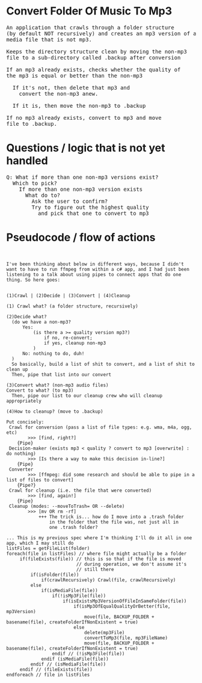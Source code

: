 ﻿# Convert Folder Of Music To Mp3
<pre>An application that crawls through a folder structure 
(by default NOT recursively) and creates an mp3 version of any
media file that is not mp3.

Keeps the directory structure clean by moving the non-mp3
file to a sub-directory called .backup after conversion

If an mp3 already exists, checks whether the quality of
the mp3 is equal or better than the non-mp3

  If it's not, then delete that mp3 and 
    convert the non-mp3 anew.
  
  If it is, then move the non-mp3 to .backup

If no mp3 already exists, convert to mp3 and move
file to .backup.</pre>

# Questions / logic that is not yet handled
<pre>Q: What if more than one non-mp3 versions exist?
  Which to pick? 
    If more than one non-mp3 version exists
      What do to?
        Ask the user to confirm?
        Try to figure out the highest quality 
          and pick that one to convert to mp3</pre>

# Pseudocode / flow of actions
<pre><code>

I've been thinking about below in different ways, because I didn't want to have to run ffmpeg from within a c# app, and I had just been listening to a talk about using pipes to connect apps that do one thing. So here goes:


(1)Crawl | (2)Decide | (3)Convert | (4)Cleanup

(1) Crawl what? (a folder structure, recursively)

(2)Decide what? 
  (do we have a non-mp3?
      Yes:
          (is there a >= quality version mp3?)
              if no, re-convert; 
              if yes, cleanup non-mp3
          )
      No: nothing to do, duh!
  )
  So basically, build a list of shit to convert, and a list of shit to clean up
  Then, pipe that list into our convert

(3)Convert what? (non-mp3 audio files)
Convert to what? (to mp3)
  Then, pipe our list to our cleanup crew who will cleanup appropriately

(4)How to cleanup? (move to .backup)

Put concisely:
 Crawl for conversion (pass a list of file types: e.g. wma, m4a, ogg, etc)
        >>> [find, right?]
    {Pipe}
 Decision-maker (exists mp3 < quality ? convert to mp3 [overwrite] : do nothing)
        >>> [Is there a way to make this decision in-line?]
    {Pipe}
 Converter 
        >>> [ffmpeg: did some research and should be able to pipe in a list of files to convert]
    {Pipe?}
 Crawl for cleanup (i.e. the file that were converted)
        >>> [find, again!]
    {Pipe} 
 Cleanup (modes: --moveToTrash=<TRASH FOLDER> OR --delete)
        >>> [mv OR rm -rf]
            +++ The trick is... how do I move into a .trash folder 
                in the folder that the file was, not just all in 
                one .trash folder?

... This is my previous spec where I'm thinking I'll do it all in one app, which I may still do
listFiles = getFileList(folder)
foreach(file in listFiles) // where file might actually be a folder
     if(fileExists(file)) // this is so that if the file is moved
                          // during operation, we don't assume it's 
                          // still there
         if(isFolder(file))
             if(crawlRecursively) Crawl(file, crawlRecursively)
         else 
             if(isMediaFile(file))
                 if(!isMp3File(file))
                     if(isExistsMp3VersionOfFileInSameFolder(file))
                         if(isMp3OfEqualQualityOrBetter(file, mp3Version)
                             move(file, BACKUP_FOLDER + basename(file), createFolderIfNonExistent = true)
                         else
                             delete(mp3File)
                             convertToMp3(file, mp3FileName)
                             move(file, BACKUP_FOLDER + basename(file), createFolderIfNonExistent = true)
                 endif // (!isMp3File(file))
             endif (isMediaFile(file))
         endif // (isMediaFile(file))
     endif // (fileExists(file))
endforeach // file in listFiles
</code></pre>